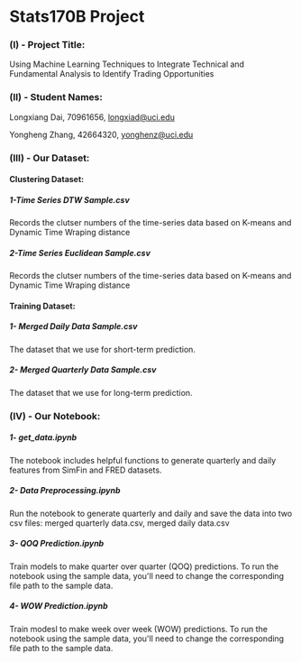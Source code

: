 # Stats170B Project

### (I) - Project Title: 
Using Machine Learning Techniques to Integrate Technical and Fundamental Analysis to Identify Trading Opportunities


### (II) - Student Names: 
Longxiang Dai, 70961656, longxiad@uci.edu

Yongheng Zhang, 42664320, yonghenz@uci.edu


### (III) - Our Dataset:
#### Clustering Dataset:
##### 1-Time Series DTW Sample.csv
Records the clutser numbers of the time-series data based on K-means and Dynamic Time Wraping distance
##### 2-Time Series Euclidean Sample.csv
Records the clutser numbers of the time-series data based on K-means and Dynamic Time Wraping distance


#### Training Dataset:
##### 1- Merged Daily Data Sample.csv
The dataset that we use for short-term prediction.
##### 2- Merged Quarterly Data Sample.csv
The dataset that we use for long-term prediction.


### (IV) - Our Notebook:
##### 1- get_data.ipynb
The notebook includes helpful functions to generate quarterly and daily features from SimFin and FRED datasets.
##### 2- Data Preprocessing.ipynb
Run the notebook to generate quarterly and daily and save the data into two csv files: merged quarterly data.csv, merged daily data.csv
##### 3- QOQ Prediction.ipynb
Train models to make quarter over quarter (QOQ) predictions. To run the notebook using the sample data, you'll need to change the corresponding file path to the sample data.
##### 4- WOW Prediction.ipynb
Train modesl to make week over week (WOW) predictions. To run the notebook using the sample data, you'll need to change the corresponding file path to the sample data.
